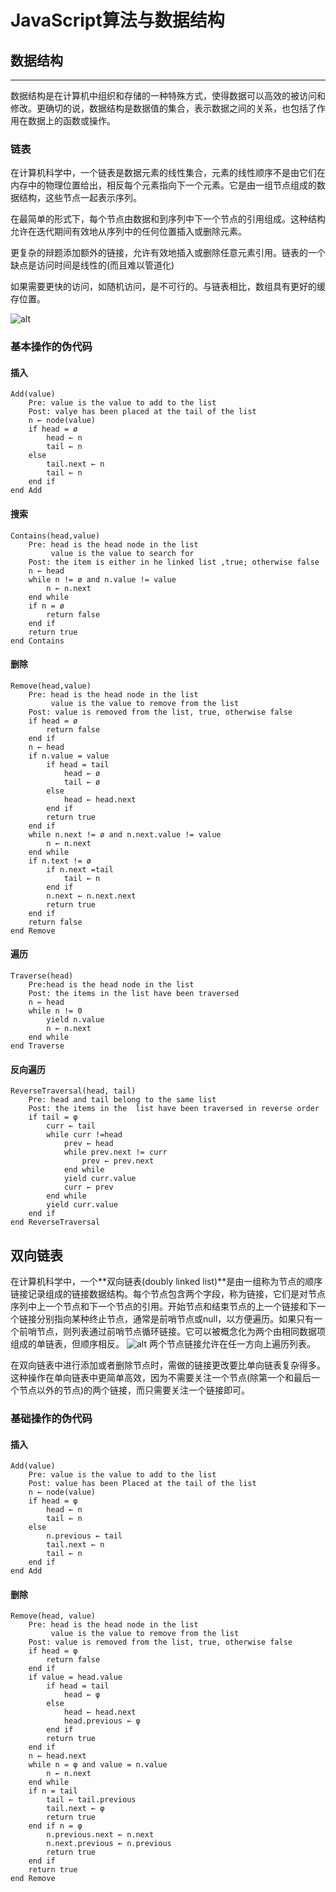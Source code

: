 # JavaScript算法与数据结构
## 数据结构
----
数据结构是在计算机中组织和存储的一种特殊方式，使得数据可以高效的被访问和修改。更确切的说，数据结构是数据值的集合，表示数据之间的关系，也包括了作用在数据上的函数或操作。
### 链表
在计算机科学中，一个链表是数据元素的线性集合，元素的线性顺序不是由它们在内存中的物理位置给出，相反每个元素指向下一个元素。它是由一组节点组成的数据结构，这些节点一起表示序列。

在最简单的形式下，每个节点由数据和到序列中下一个节点的引用组成。这种结构允许在迭代期间有效地从序列中的任何位置插入或删除元素。

更复杂的辩题添加额外的链接，允许有效地插入或删除任意元素引用。链表的一个缺点是访问时间是线性的(而且难以管道化)

如果需要更快的访问，如随机访问，是不可行的。与链表相比，数组具有更好的缓存位置。

![alt](https://camo.githubusercontent.com/37013b59008ed49a6701968da6b182eb6a9d24c8/68747470733a2f2f75706c6f61642e77696b696d656469612e6f72672f77696b6970656469612f636f6d6d6f6e732f362f36642f53696e676c792d6c696e6b65642d6c6973742e737667)

### 基本操作的伪代码
#### 插入
```text
Add(value)
    Pre: value is the value to add to the list
    Post: valye has been placed at the tail of the list
    n ← node(value)
    if head = ø
        head ← n
        tail ← n
    else
        tail.next ← n
        tail ← n
    end if
end Add
```
#### 搜索
```text
Contains(head,value)
    Pre: head is the head node in the list
         value is the value to search for
    Post: the item is either in he linked list ,true; otherwise false
    n ← head
    while n != ø and n.value != value
        n ← n.next
    end while
    if n = ø
        return false
    end if
    return true
end Contains
```
#### 删除
```text
Remove(head,value)
    Pre: head is the head node in the list
         value is the value to remove from the list
    Post: value is removed from the list, true, otherwise false
    if head = ø
        return false
    end if
    n ← head
    if n.value = value
        if head = tail
            head ← ø
            tail ← ø
        else
            head ← head.next
        end if
        return true 
    end if 
    while n.next != ø and n.next.value != value
        n ← n.next
    end while
    if n.text != ø
        if n.next =tail
            tail ← n
        end if
        n.next ← n.next.next
        return true
    end if
    return false
end Remove
```
#### 遍历
```text
Traverse(head)
    Pre:head is the head node in the list 
    Post: the items in the list have been traversed
    n ← head
    while n != 0
        yield n.value
        n ← n.next
    end while
end Traverse
```
#### 反向遍历
```text
ReverseTraversal(head, tail)
    Pre: head and tail belong to the same list 
    Post: the items in the  list have been traversed in reverse order
    if tail = φ
        curr ← tail
        while curr !=head
            prev ← head
            while prev.next != curr
                prev ← prev.next
            end while
            yield curr.value
            curr ← prev
        end while
        yield curr.value
    end if
end ReverseTraversal
```
## 双向链表
在计算机科学中，一个**双向链表(doubly linked list)**是由一组称为节点的顺序链接记录组成的链接数据结构。每个节点包含两个字段，称为链接，它们是对节点序列中上一个节点和下一个节点的引用。开始节点和结束节点的上一个链接和下一个链接分别指向某种终止节点，通常是前哨节点或null，以方便遍历。如果只有一个前哨节点，则列表通过前哨节点循环链接。它可以被概念化为两个由相同数据项组成的单链表，但顺序相反。
![alt](https://camo.githubusercontent.com/a77efae509d76b6329bf3752d5367aaa4d8905f0/68747470733a2f2f75706c6f61642e77696b696d656469612e6f72672f77696b6970656469612f636f6d6d6f6e732f352f35652f446f75626c792d6c696e6b65642d6c6973742e737667)
两个节点链接允许在任一方向上遍历列表。

在双向链表中进行添加或者删除节点时，需做的链接更改要比单向链表复杂得多。这种操作在单向链表中更简单高效，因为不需要关注一个节点(除第一个和最后一个节点以外的节点)的两个链接，而只需要关注一个链接即可。
### 基础操作的伪代码
#### 插入
```text
Add(value)
    Pre: value is the value to add to the list
    Post: value has been Placed at the tail of the list
    n ← node(value)
    if head = φ
        head ← n
        tail ← n
    else 
        n.previous ← tail
        tail.next ← n
        tail ← n
    end if
end Add
```
#### 删除
```text
Remove(head, value)
    Pre: head is the head node in the list
         value is the value to remove from the list
    Post: value is removed from the list, true, otherwise false
    if head = φ
        return false
    end if
    if value = head.value
        if head = tail
            head ← φ
        else
            head ← head.next
            head.previous ← φ
        end if 
        return true
    end if
    n ← head.next
    while n = φ and value = n.value
        n ← n.next
    end while
    if n = tail 
        tail ← tail.previous
        tail.next ← φ
        return true
    end if n = φ
        n.previous.next ← n.next
        n.next.previous ← n.previous
        return true
    end if 
    return true
end Remove
```
